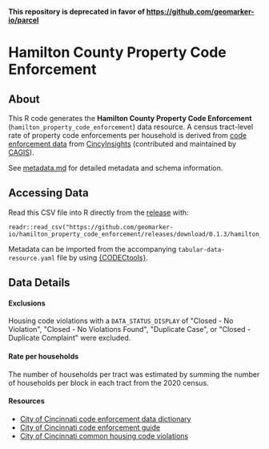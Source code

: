 **This repository is deprecated in favor of https://github.com/geomarker-io/parcel**

# Hamilton County Property Code Enforcement

## About

This R code generates the **Hamilton County Property Code Enforcement** (`hamilton_property_code_enforcement`) data resource. A census tract-level rate of property code enforcements per household is derived from [code enforcement data](https://data.cincinnati-oh.gov/api/views/cncm-znd6/rows.csv?accessType=DOWNLOAD) from [CincyInsights](https://data.cincinnati-oh.gov/thriving-neighborhoods/Code-Enforcement/cncm-znd6) (contributed and maintained by [CAGIS](https://cagismaps.hamilton-co.org/cagisportal)).

See [metadata.md](./metadata.md) for detailed metadata and schema information.

## Accessing Data

Read this CSV file into R directly from the [release](https://github.com/geomarker-io/hamilton_property_code_enforcement/releases) with:

```
readr::read_csv("https://github.com/geomarker-io/hamilton_property_code_enforcement/releases/download/0.1.3/hamilton_property_code_enforcement.csv")
```

Metadata can be imported from the accompanying `tabular-data-resource.yaml` file by using [{CODECtools}](https://geomarker.io/CODECtools/).

## Data Details

#### Exclusions

Housing code violations with a `DATA_STATUS_DISPLAY` of "Closed - No Violation", "Closed - No Violations Found", "Duplicate Case", or "Closed - Duplicate Complaint" were excluded.

#### Rate per households

The number of households per tract was estimated by summing the number of households per block in each tract from the 2020 census.

#### Resources

- [City of Cincinnati code enforcement data dictionary](https://data.cincinnati-oh.gov/api/views/cncm-znd6/files/35440eee-1428-4bd9-9d98-a5935951dddf?download=true&filename=Code%20Enforcement%20-%203b.Data%20Dictionary.pdf) 
- [City of Cincinnati code enforcement guide](https://www.cincinnati-oh.gov/buildings/building-permit-forms-applications/application-forms/all-forms-handouts-checklists-alphabetical-list/code-enforcement-guide/) 
- [City of Cincinnati common housing code violations](https://www.cincinnati-oh.gov/buildings/building-permit-forms-applications/application-forms/all-forms-handouts-checklists-alphabetical-list/common-housing-code-violations/) 
